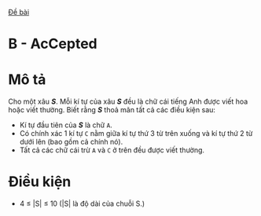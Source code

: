 [Đề bài](https://atcoder.jp/contests/ABC104/tasks/abc104_b)
# B - AcCepted
# Mô tả
Cho một xâu ***S***. Mỗi kí tự của xâu ***S*** đều là chữ cái tiếng Anh được viết hoa hoặc viết thường. Biết rằng ***S*** thoả mãn tất cả các điều kiện sau:
* Kí tự đầu tiên của ***S*** là chữ `A`.
* Có chính xác 1 kí tự `C` nằm giữa kí tự thứ 3 từ trên xuống và kí tự thứ 2 từ dưới lên (bao gồm cả chính nó).
* Tất cả các chữ cái trừ `A` và `C` ở trên đều được viết thường.
# Điều kiện
* 4 ≤ |S| ≤ 10 (|S| là độ dài của chuỗi S.)
